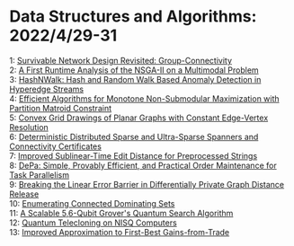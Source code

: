 # Data Structures and Algorithms: 2022/4/29-31  
1: [Survivable Network Design Revisited: Group-Connectivity](https://doi.org/10.48550/arXiv.2204.13648)  
2: [A First Runtime Analysis of the NSGA-II on a Multimodal Problem](https://doi.org/10.48550/arXiv.2204.13750)  
3: [HashNWalk: Hash and Random Walk Based Anomaly Detection in Hyperedge  Streams](https://doi.org/10.48550/arXiv.2204.13822)  
4: [Efficient Algorithms for Monotone Non-Submodular Maximization with  Partition Matroid Constraint](https://doi.org/10.48550/arXiv.2204.13832)  
5: [Convex Grid Drawings of Planar Graphs with Constant Edge-Vertex  Resolution](https://doi.org/10.48550/arXiv.2204.14040)  
6: [Deterministic Distributed Sparse and Ultra-Sparse Spanners and  Connectivity Certificates](https://doi.org/10.48550/arXiv.2204.14086)  
7: [Improved Sublinear-Time Edit Distance for Preprocessed Strings](https://doi.org/10.48550/arXiv.2204.14137)  
8: [DePa: Simple, Provably Efficient, and Practical Order Maintenance for  Task Parallelism](https://doi.org/10.48550/arXiv.2204.14168)  
9: [Breaking the Linear Error Barrier in Differentially Private Graph  Distance Release](https://doi.org/10.48550/arXiv.2204.14247)  
10: [Enumerating Connected Dominating Sets](https://doi.org/10.48550/arXiv.2205.00086)  
11: [A Scalable 5,6-Qubit Grover's Quantum Search Algorithm](https://doi.org/10.48550/arXiv.2205.00117)  
12: [Quantum Telecloning on NISQ Computers](https://doi.org/10.48550/arXiv.2205.00125)  
13: [Improved Approximation to First-Best Gains-from-Trade](https://doi.org/10.48550/arXiv.2205.00140)  